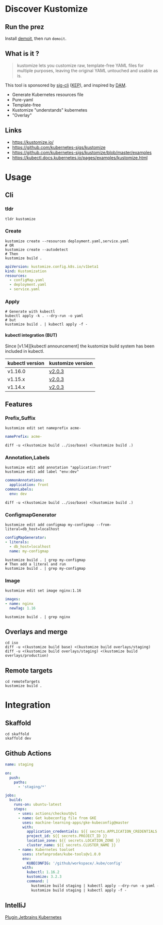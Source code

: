 # Discover Kustomize 

## Run the prez

Install [demoit], then run `demoit`.

## What is it ?

> kustomize lets you customize raw, template-free YAML
  files for multiple purposes, leaving the original YAML
  untouched and usable as is.

This tool is sponsored by [sig-cli] ([KEP]), and
inspired by [DAM].

* Generate Kubernetes resources file
* Pure-yaml
* Template-free
* Kustomize "understands" kubernetes
* "Overlay"

## Links

* https://kustomize.io/
* https://github.com/kubernetes-sigs/kustomize
* https://github.com/kubernetes-sigs/kustomize/blob/master/examples
* https://kubectl.docs.kubernetes.io/pages/examples/kustomize.html

# Usage 

## Cli

### tldr

```shell script
tldr kustomize
```

### Create

```shell script
kustomize create --resources deployment.yaml,service.yaml
# OR 
kustomize create --autodetect
# Then
kustomize build . 
```

```yaml
apiVersion: kustomize.config.k8s.io/v1beta1
kind: Kustomization
resources:
  - configMap.yaml
  - deployment.yaml
  - service.yaml
```

### Apply

```shell script
# Generate with kubectl 
kubectl apply -k . --dry-run -o yaml
# but
kustomize build . | kubectl apply -f - 
```

#### kubectl integration (BUT)

Since [v1.14][kubectl announcement] the kustomize build system has been included in kubectl.

| kubectl version | kustomize version |
|---------|--------|
| v1.16.0 | [v2.0.3](https://github.com/kubernetes-sigs/kustomize/tree/v2.0.3) |
| v1.15.x | [v2.0.3](https://github.com/kubernetes-sigs/kustomize/tree/v2.0.3) |
| v1.14.x | [v2.0.3](https://github.com/kubernetes-sigs/kustomize/tree/v2.0.3) |

## Features

### Prefix,Suffix
```shell script
kustomize edit set nameprefix acme-
```

```yaml
namePrefix: acme-
```

```shell script
diff -u <(kustomize build ../iso/base) <(kustomize build .)
```

### Annotation,Labels
```shell script
kustomize edit add annotation "application:front"
kustomize edit add label "env:dev"
```

```yaml
commonAnnotations:
  application: front
commonLabels:
  env: dev
```

```shell script
diff -u <(kustomize build ../iso/base) <(kustomize build .)
```

### ConfigmapGenerator
```shell script
kustomize edit add configmap my-configmap --from-literal=db_host=localhost
```

```yaml
configMapGenerator:
- literals:
  - db_host=localhost
  name: my-configmap
```

```shell script
kustomize build . | grep my-configmap 
# Then add a literal and run
kustomize build . | grep my-configmap 
```

### Image

```shell script
kustomize edit set image nginx:1.16
```

```yaml
images:
- name: nginx
  newTag: 1.16
```

```shell script
kustomize build . | grep nginx 
```

## Overlays and merge

```shell script
cd iso
diff -u <(kustomize build base) <(kustomize build overlays/staging)
diff -u <(kustomize build overlays/staging) <(kustomize build overlays/production)
```

## Remote targets

```shell script
cd remoteTargets
kustomize build .
```

# Integration

## Skaffold

```shell script
cd skaffold
skaffold dev
```

## Github Actions

```yaml
name: staging

on:
  push:
    paths:
      - 'staging/*'

jobs:
  build:
    runs-on: ubuntu-latest
    steps:
      - uses: actions/checkout@v1
      - name: Get kubeconfig file from GKE
        uses: machine-learning-apps/gke-kubeconfig@master
        with:
          application_credentials: ${{ secrets.APPLICATION_CREDENTIALS }}
          project_id: ${{ secrets.PROJECT_ID }}
          location_zone: ${{ secrets.LOCATION_ZONE }}
          cluster_name: ${{ secrets.CLUSTER_NAME }}
      - name: Kubernetes toolset
        uses: stefanprodan/kube-tools@v1.0.0
        env:
          KUBECONFIG: '/github/workspace/.kube/config'
        with:
          kubectl: 1.16.2
          kustomize: 3.2.3
          command: |
            kustomize build staging | kubectl apply --dry-run -o yaml -f -
            kustomize build staging | kubectl apply -f -
```

## IntelliJ

[Plugin Jetbrains Kubernetes]



[sig-cli]: https://github.com/kubernetes/community/blob/master/sig-cli/README.md
[KEP]: https://github.com/kubernetes/enhancements/blob/master/keps/sig-cli/0008-kustomize.md
[DAM]: https://github.com/kubernetes-sigs/kustomize/blob/master/docs/glossary.md#declarative-application-management
[demoit]: https://github.com/dgageot/demoit
[Plugin Jetbrains Kubernetes]: https://plugins.jetbrains.com/plugin/10485-kubernetes/
